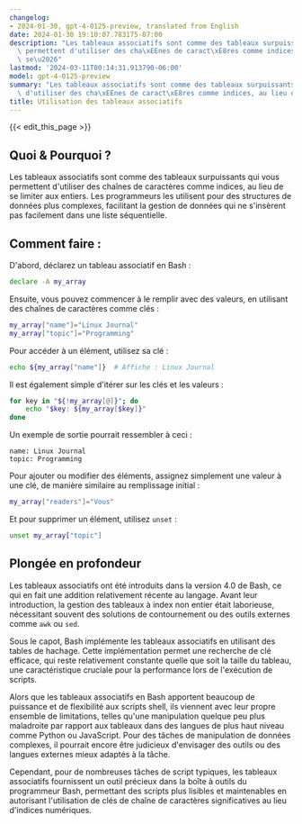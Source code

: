 ```yaml
---
changelog:
- 2024-01-30, gpt-4-0125-preview, translated from English
date: 2024-01-30 19:10:07.783175-07:00
description: "Les tableaux associatifs sont comme des tableaux surpuissants qui vous\
  \ permettent d'utiliser des cha\xEEnes de caract\xE8res comme indices, au lieu de\
  \ se\u2026"
lastmod: '2024-03-11T00:14:31.913790-06:00'
model: gpt-4-0125-preview
summary: "Les tableaux associatifs sont comme des tableaux surpuissants qui vous permettent\
  \ d'utiliser des cha\xEEnes de caract\xE8res comme indices, au lieu de se\u2026"
title: Utilisation des tableaux associatifs
---
```


{{< edit_this_page >}}

## Quoi & Pourquoi ?

Les tableaux associatifs sont comme des tableaux surpuissants qui vous permettent d'utiliser des chaînes de caractères comme indices, au lieu de se limiter aux entiers. Les programmeurs les utilisent pour des structures de données plus complexes, facilitant la gestion de données qui ne s'insèrent pas facilement dans une liste séquentielle.

## Comment faire :

D'abord, déclarez un tableau associatif en Bash :

```Bash
declare -A my_array
```

Ensuite, vous pouvez commencer à le remplir avec des valeurs, en utilisant des chaînes de caractères comme clés :

```Bash
my_array["name"]="Linux Journal"
my_array["topic"]="Programming"
```

Pour accéder à un élément, utilisez sa clé :

```Bash
echo ${my_array["name"]}  # Affiche : Linux Journal
```

Il est également simple d'itérer sur les clés et les valeurs :

```Bash
for key in "${!my_array[@]}"; do
    echo "$key: ${my_array[$key]}"
done
```

Un exemple de sortie pourrait ressembler à ceci :

```
name: Linux Journal
topic: Programming
```

Pour ajouter ou modifier des éléments, assignez simplement une valeur à une clé, de manière similaire au remplissage initial :

```Bash
my_array["readers"]="Vous"
```

Et pour supprimer un élément, utilisez `unset` :

```Bash
unset my_array["topic"]
```

## Plongée en profondeur

Les tableaux associatifs ont été introduits dans la version 4.0 de Bash, ce qui en fait une addition relativement récente au langage. Avant leur introduction, la gestion des tableaux à index non entier était laborieuse, nécessitant souvent des solutions de contournement ou des outils externes comme `awk` ou `sed`.

Sous le capot, Bash implémente les tableaux associatifs en utilisant des tables de hachage. Cette implémentation permet une recherche de clé efficace, qui reste relativement constante quelle que soit la taille du tableau, une caractéristique cruciale pour la performance lors de l'exécution de scripts.

Alors que les tableaux associatifs en Bash apportent beaucoup de puissance et de flexibilité aux scripts shell, ils viennent avec leur propre ensemble de limitations, telles qu'une manipulation quelque peu plus maladroite par rapport aux tableaux dans des langues de plus haut niveau comme Python ou JavaScript. Pour des tâches de manipulation de données complexes, il pourrait encore être judicieux d'envisager des outils ou des langues externes mieux adaptés à la tâche.

Cependant, pour de nombreuses tâches de script typiques, les tableaux associatifs fournissent un outil précieux dans la boîte à outils du programmeur Bash, permettant des scripts plus lisibles et maintenables en autorisant l'utilisation de clés de chaîne de caractères significatives au lieu d'indices numériques.
